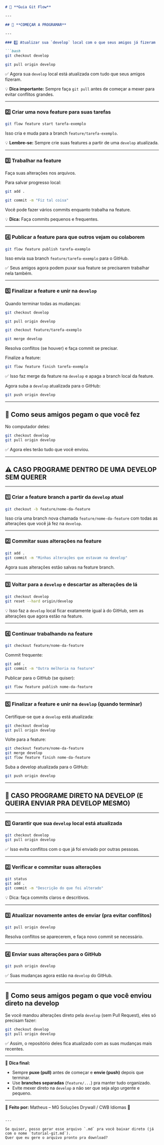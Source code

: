 

````markdown
# 🧭 **Guia Git Flow**

---

## 🚀 **COMEÇAR A PROGRAMAR**

---

### 1️⃣ Atualizar sua `develop` local com o que seus amigos já fizeram

```bash
git checkout develop
````
```bash
git pull origin develop
````

✅ Agora sua `develop` local está atualizada com tudo que seus amigos fizeram.

💡 **Dica importante:** Sempre faça `git pull` antes de começar a mexer para evitar conflitos grandes.

---

### 2️⃣ Criar uma nova feature para suas tarefas

```bash
git flow feature start tarefa-exemplo
```

Isso cria e muda para a branch `feature/tarefa-exemplo`.

💡 **Lembre-se:** Sempre crie suas features a partir de uma `develop` atualizada.

---

### 3️⃣ Trabalhar na feature

Faça suas alterações nos arquivos.

Para salvar progresso local:

```bash
git add .
```
```bash
git commit -m "Fiz tal coisa"
```

Você pode fazer vários commits enquanto trabalha na feature.

💡 **Dica:** Faça commits pequenos e frequentes.

---

### 4️⃣ Publicar a feature para que outros vejam ou colaborem

```bash
git flow feature publish tarefa-exemplo
```

Isso envia sua branch `feature/tarefa-exemplo` para o GitHub.

✅ Seus amigos agora podem puxar sua feature se precisarem trabalhar nela também.

---

### 5️⃣ Finalizar a feature e unir na `develop`

Quando terminar todas as mudanças:

```bash
git checkout develop
```
```bash
git pull origin develop
```
```bash
git checkout feature/tarefa-exemplo
```
```bash
git merge develop
```

Resolva conflitos (se houver) e faça commit se precisar.

Finalize a feature:

```bash
git flow feature finish tarefa-exemplo
```

✅ Isso faz merge da feature na `develop` e apaga a branch local da feature.

Agora suba a `develop` atualizada para o GitHub:

```bash
git push origin develop
```

---

## 👥 **Como seus amigos pegam o que você fez**

No computador deles:

```bash
git checkout develop
git pull origin develop
```

✅ Agora eles terão tudo que você enviou.

---

## ⚠️ **CASO PROGRAME DENTRO DE UMA DEVELOP SEM QUERER**

---

### 1️⃣ Criar a feature branch a partir da `develop` atual

```bash
git checkout -b feature/nome-da-feature
```

Isso cria uma branch nova chamada `feature/nome-da-feature` com todas as alterações que você já fez na `develop`.

---

### 2️⃣ Commitar suas alterações na feature

```bash
git add .
git commit -m "Minhas alterações que estavam na develop"
```

Agora suas alterações estão salvas na feature branch.

---

### 3️⃣ Voltar para a `develop` e descartar as alterações de lá

```bash
git checkout develop
git reset --hard origin/develop
```

💡 Isso faz a `develop` local ficar exatamente igual à do GitHub, sem as alterações que agora estão na feature.

---

### 4️⃣ Continuar trabalhando na feature

```bash
git checkout feature/nome-da-feature
```

Commit frequente:

```bash
git add .
git commit -m "Outra melhoria na feature"
```

Publicar para o GitHub (se quiser):

```bash
git flow feature publish nome-da-feature
```

---

### 5️⃣ Finalizar a feature e unir na `develop` (quando terminar)

Certifique-se que a `develop` está atualizada:

```bash
git checkout develop
git pull origin develop
```

Volte para a feature:

```bash
git checkout feature/nome-da-feature
git merge develop
git flow feature finish nome-da-feature
```

Suba a develop atualizada para o GitHub:

```bash
git push origin develop
```

---

## 🧩 **CASO PROGRAME DIRETO NA DEVELOP (E QUEIRA ENVIAR PRA DEVELOP MESMO)**

---

### 1️⃣ Garantir que sua `develop` local está atualizada

```bash
git checkout develop
git pull origin develop
```

✅ Isso evita conflitos com o que já foi enviado por outras pessoas.

---

### 2️⃣ Verificar e commitar suas alterações

```bash
git status
git add .
git commit -m "Descrição do que foi alterado"
```

💡 Dica: faça commits claros e descritivos.

---

### 3️⃣ Atualizar novamente antes de enviar (pra evitar conflitos)

```bash
git pull origin develop
```

Resolva conflitos se aparecerem, e faça novo commit se necessário.

---

### 4️⃣ Enviar suas alterações para o GitHub

```bash
git push origin develop
```

✅ Suas mudanças agora estão na `develop` do GitHub.

---

## 🔄 **Como seus amigos pegam o que você enviou direto na develop**

Se você mandou alterações direto pela `develop` (sem Pull Request), eles só precisam fazer:

```bash
git checkout develop
git pull origin develop
```

✅ Assim, o repositório deles fica atualizado com as suas mudanças mais recentes.

---

📘 **Dica final:**

* Sempre **puxe (pull)** antes de começar e **envie (push)** depois que terminar.
* Use **branches separadas** (`feature/...`) pra manter tudo organizado.
* Evite mexer direto na `develop` a não ser que seja algo urgente e pequeno.

---

🧱 **Feito por:** Matheus – MG Soluções Drywall / CWB Idiomas 💼

```

---

Se quiser, posso gerar esse arquivo `.md` pra você baixar direto (já com o nome `tutorial-git.md`).  
Quer que eu gere o arquivo pronto pra download?
```

